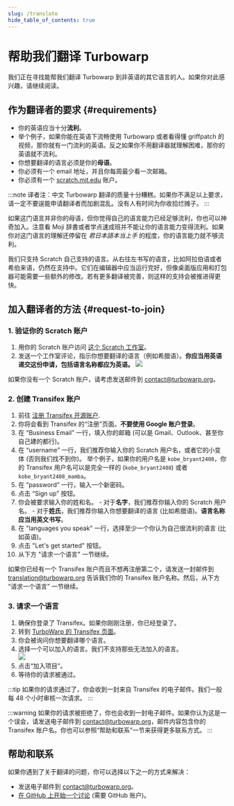 ```yaml
---
slug: /translate
hide_table_of_contents: true
---
```


# 帮助我们翻译 Turbowarp

我们正在寻找能帮我们翻译 Turbowarp 到非英语的其它语言的人。如果你对此感兴趣，请继续阅读。

## 作为翻译者的要求 {#requirements}

 - 你的英语应当十分**流利**。
 - 举个例子，如果你能在英语下流畅使用 Turbowarp 或者看得懂 griffpatch 的视频，那你就有一门流利的英语。反之如果你不用翻译器就理解困难，那你的英语就不流利。
 - 你想要翻译的语言必须是你的**母语**。
 - 你必须有一个 email 地址，并且你每周最少看一次邮箱。
 - 你必须有一个 [scratch.mit.edu](https://scratch.mit.edu/) 账户。

:::note
译者注：中文 Turbowarp 翻译的质量十分糟糕。如果你不满足以上要求，请一定不要逞能申请翻译者而加剧混乱。没有人有时间为你收拾烂摊子。
:::

如果这门语言并非你的母语，但你觉得自己的语言能力已经足够流利，你也可以神奇加入。注意看 Moji 辞書或者学点速成班并不能让你的语言能力变得流利。如果你对这门语言的理解还停留在 *君日本語本当上手* 的程度，你的语言能力就不够流利。

我们只支持 Scratch 自己支持的语言。从右往左书写的语言，比如阿拉伯语或者希伯来语，仍然在支持中。它们在编辑器中应当运行完好，但像桌面版应用和打包器可能需要一些额外的修改。若有更多翻译被完善，则这样的支持会被推进得更快。

## 加入翻译者的方法 {#request-to-join}

### 1. 验证你的 Scratch 账户

1. 用你的 Scratch 账户访问 [这个 Scratch 工作室](https://scratch.mit.edu/studios/33665222/comments)。
2. 发送一个工作室评论，指示你想要翻译的语言（例如希腊语）。**你应当用英语递交这份申请，包括语言名称都应为英语。**
    ![](./assets/scratch-req-language.png)

如果你没有一个 Scratch 账户，请考虑发送邮件到 contact@turbowarp.org。

### 2. 创建 Transifex 账户

1. 前往 [注册 Transifex 开源账户](https://app.transifex.com/signup/open-source/?join_org=turbowarp&join_project=turbowarp).  
2. 你将会看到 Transifex 的“注册”页面。**不要使用 Google 账户登录**。
3. 在 “Business Email” 一行，填入你的邮箱 (可以是 Gmail、Outlook、甚至你自己建的都行)。
4. 在 “username” 一行，我们推荐你输入你的 Scratch 用户名，或者它的小变体 (否则我们找不到你)。
举个例子，如果你的用户名是 `kobe_bryant2408`，你的 Transifex 用户名可以是完全一样的 (`kobe_bryant2408`) 或者 `kobe_bryant2408_mamba`。
1. 在 “password” 一行，输入一个新密码。
2. 点击 “Sign up” 按钮。
3. 你会被要求输入你的姓和名。
\- 对于**名字**，我们推荐你输入你的 Scratch 用户名。
\- 对于**姓氏**，我们推荐你输入你想要翻译的语言 (比如希腊语)。**语言名称应当用英文书写**。
1. 在 "languages you speak" 一行，选择至少一个你认为自己很流利的语言 (比如英语)。
2. 点击 "Let's get started" 按钮。
3. 从下方 "请求一个语言" 一节继续。

如果你已经有一个 Transifex 账户而且不想再注册第二个，请发送一封邮件到 translation@turbowarp.org 告诉我们你的 Transifex 账户名称。然后，从下方 “请求一个语言” 一节继续。

### 3. 请求一个语言

1. 确保你登录了 Transifex。如果你刚刚注册，你已经登录了。
2. 转到 [TurboWarp 的 Transifex 页面](https://app.transifex.com/join/?o=turbowarp&p=turbowarp&t=opensource)。
3. 你会被询问你想要翻译哪个语言。
4. 选择一个可以加入的语言。我们不支持那些无法加入的语言。  
    ![](./assets/transifex-req-language.png)
5. 点击“加入项目”。
6. 等待你的请求被通过。

:::tip
如果你的请求通过了，你会收到一封来自 Transifex 的电子邮件。我们一般每 48 个小时审核一次请求。
:::

:::warning
如果你的请求被拒绝了，你也会收到一封电子邮件。如果你认为这是一个误会，请发送电子邮件到 contact@turbowarp.org，邮件内容包含你的 Transifex 账户名。你也可以参照“帮助和联系”一节来获得更多联系方式。
:::

## 帮助和联系

如果你遇到了关于翻译的问题，你可以选择以下之一的方式来解决：

 - 发送电子邮件到 contact@turbowarp.org。
 - [在 GitHub 上开始一个讨论](https://github.com/TurboWarp/scratch-gui/discussions) (需要 GitHub 账户)。
